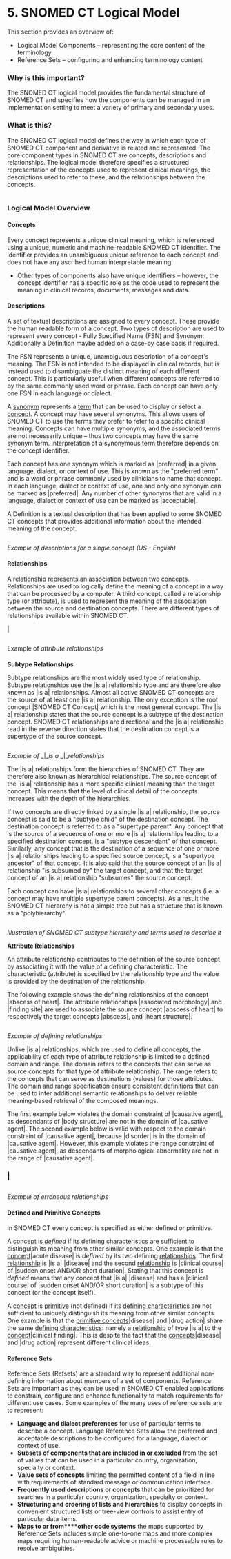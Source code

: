 # 5. SNOMED CT Logical Model

This section provides an overview of:

* Logical Model Components – representing the core content of the terminology
* Reference Sets – configuring and enhancing terminology content

### Why is this important?

The SNOMED CT logical model provides the fundamental structure of SNOMED CT and specifies how the components can be managed in an implementation setting to meet a variety of primary and secondary uses.

### What is this?

The SNOMED CT logical model defines the way in which each type of SNOMED CT component and derivative is related and represented. The core component types in SNOMED CT are concepts, descriptions and relationships. The logical model therefore specifies a structured representation of the concepts used to represent clinical meanings, the descriptions used to refer to these, and the relationships between the concepts.

<figure><img src="images/29952944.png" alt=""><figcaption></figcaption></figure>

### **Logical Model Overview**

#### Concepts

Every concept represents a unique clinical meaning, which is referenced using a unique, numeric and machine-readable SNOMED CT identifier. The identifier provides an unambiguous unique reference to each concept and does not have any ascribed human interpretable meaning.

* Other types of components also have unique identifiers – however, the concept identifier has a specific role as the code used to represent the meaning in clinical records, documents, messages and data.

#### Descriptions

A set of textual descriptions are assigned to every concept. These provide the human readable form of a concept. Two types of description are used to represent every concept - Fully Specified Name (FSN) and Synonym. Additionally a Definition maybe added on a case-by case basis if required.

The FSN represents a unique, unambiguous description of a concept's meaning. The FSN is not intended to be displayed in clinical records, but is instead used to disambiguate the distinct meaning of each different concept. This is particularly useful when different concepts are referred to by the same commonly used word or phrase. Each concept can have only one FSN in each language or dialect.

A [synonym](https://confluence.ihtsdotools.org/display/DOCGLOSS/synonym) represents a [term](https://confluence.ihtsdotools.org/display/DOCRELFMT/term+\(field\)) that can be used to display or select a [concept](https://confluence.ihtsdotools.org/display/DOCGLOSS/concept). A concept may have several synonyms. This allows users of SNOMED CT to use the terms they prefer to refer to a specific clinical meaning. Concepts can have multiple synonyms, and the associated terms are not necessarily unique – thus two concepts may have the same synonym term. Interpretation of a synonymous term therefore depends on the concept identifier.

Each concept has one synonym which is marked as |preferred| in a given language, dialect, or context of use. This is known as the "preferred term" and is a word or phrase commonly used by clinicians to name that concept. In each language, dialect or context of use, one and only one synonym can be marked as |preferred|. Any number of other synonyms that are valid in a language, dialect or context of use can be marked as |acceptable|.

A Definition is a textual description that has been applied to some SNOMED CT concepts that provides additional information about the intended meaning of the concept.

<figure><img src="images/29952957.png" alt=""><figcaption></figcaption></figure>

_Example of descriptions for a single concept (US - English)_

#### Relationships

A relationship represents an association between two concepts. Relationships are used to logically define the meaning of a concept in a way that can be processed by a computer. A third concept, called a relationship type (or attribute), is used to represent the meaning of the association between the source and destination concepts. There are different types of relationships available within SNOMED CT.

\|&#x20;

<figure><img src="images/29952955.png" alt=""><figcaption></figcaption></figure>

Example of _attribute relationships_

####

**Subtype Relationships**

Subtype relationships are the most widely used type of relationship. Subtype relationships use the |is a| relationship type and are therefore also known as |is a| relationships. Almost all active SNOMED CT concepts are the source of at least one |is a| relationship. The only exception is the root concept |SNOMED CT Concept| which is the most general concept. The |is a| relationship states that the source concept is a subtype of the destination concept. SNOMED CT relationships are directional and the |is a| relationship read in the reverse direction states that the destination concept is a supertype of the source concept.

<figure><img src="images/29952953.png" alt=""><figcaption></figcaption></figure>

_Example of_ \_|\__is a_ \_|\__relationships_

The |is a| relationships form the hierarchies of SNOMED CT. They are therefore also known as hierarchical relationships. The source concept of the |is a| relationship has a more specific clinical meaning than the target concept. This means that the level of clinical detail of the concepts increases with the depth of the hierarchies.

If two concepts are directly linked by a single |is a| relationship, the source concept is said to be a "subtype child" of the destination concept. The destination concept is referred to as a "supertype parent". Any concept that is the source of a sequence of one or more |is a| relationships leading to a specified destination concept, is a "subtype descendant" of that concept. Similarly, any concept that is the destination of a sequence of one or more |is a| relationships leading to a specified source concept, is a "supertype ancestor" of that concept. It is also said that the source concept of an |is a| relationship "is subsumed by" the target concept, and that the target concept of an |is a| relationship "subsumes" the source concept.

Each concept can have |is a| relationships to several other concepts (i.e. a concept may have multiple supertype parent concepts). As a result the SNOMED CT hierarchy is not a simple tree but has a structure that is known as a "polyhierarchy".

<figure><img src="images/29952951.png" alt=""><figcaption></figcaption></figure>

_Illustration of SNOMED CT subtype hierarchy and terms used to describe it_

**Attribute Relationships**

An attribute relationship contributes to the definition of the source concept by associating it with the value of a defining characteristic. The characteristic (attribute) is specified by the relationship type and the value is provided by the destination of the relationship.

The following example shows the defining relationships of the concept |abscess of heart|. The attribute relationships |associated morphology| and |finding site| are used to associate the source concept |abscess of heart| to respectively the target concepts |abscess|, and |heart structure|.

<figure><img src="images/29952949.png" alt=""><figcaption></figcaption></figure>

_Example of defining relationships_

Unlike |is a| relationships, which are used to define all concepts, the applicability of each type of attribute relationship is limited to a defined domain and range. The domain refers to the concepts that can serve as source concepts for that type of attribute relationship. The range refers to the concepts that can serve as destinations (values) for those attributes. The domain and range specification ensure consistent definitions that can be used to infer additional semantic relationships to deliver reliable meaning-based retrieval of the composed meanings.

The first example below violates the domain constraint of |causative agent|, as descendants of |body structure| are not in the domain of |causative agent|. The second example below is valid with respect to the domain constraint of |causative agent|, because |disorder| is in the domain of |causative agent|. However, this example violates the range constraint of |causative agent|, as descendants of morphological abnormality are not in the range of |causative agent|.

### |&#x20;

<figure><img src="images/29952947.png" alt=""><figcaption></figcaption></figure>

_Example of erroneous relationships_

#### Defined and Primitive Concepts

In SNOMED CT every concept is specified as either defined or primitive.

A [concept](https://confluence.ihtsdotools.org/display/DOCGLOSS/concept) is _defined_ if its [defining characteristics](https://confluence.ihtsdotools.org/display/DOCGLOSS/defining+characteristic) are sufficient to distinguish its meaning from other similar concepts. One example is that the [concept](https://confluence.ihtsdotools.org/display/DOCGLOSS/concept)|acute disease| is _defined_ by its two defining [relationships](https://confluence.ihtsdotools.org/display/DOCGLOSS/relationship). The first [relationship](https://confluence.ihtsdotools.org/display/DOCGLOSS/relationship) is |is a| |disease| and the second [relationship](https://confluence.ihtsdotools.org/display/DOCGLOSS/relationship) is |clinical course| of |sudden onset AND/OR short duration|. Stating that this concept is _defined_ means that any concept that |is a| |disease| and has a |clinical course| of |sudden onset AND/OR short duration| is a subtype of this concept (or the concept itself).

A [concept](https://confluence.ihtsdotools.org/display/DOCGLOSS/concept) is [primitive](https://confluence.ihtsdotools.org/display/DOCGLOSS/primitive+concept) (not defined) if its [defining characteristics](https://confluence.ihtsdotools.org/display/DOCGLOSS/defining+characteristic) are not sufficient to uniquely distinguish its meaning from other similar concepts. One example is that the [primitive concepts](https://confluence.ihtsdotools.org/display/DOCGLOSS/primitive+concept)|disease| and |drug action| share the same [defining characteristics](https://confluence.ihtsdotools.org/display/DOCGLOSS/defining+characteristic): namely a [relationship](https://confluence.ihtsdotools.org/display/DOCGLOSS/relationship) of type |is a| to the [concept](https://confluence.ihtsdotools.org/display/DOCGLOSS/concept)|clinical finding|. This is despite the fact that the [concepts](https://confluence.ihtsdotools.org/display/DOCGLOSS/concept)|disease| and |drug action| represent different clinical ideas.

#### Reference Sets

Reference Sets (Refsets) are a standard way to represent additional non-defining information about members of a set of components. Reference Sets are important as they can be used in SNOMED CT enabled applications to constrain, configure and enhance functionality to match requirements for different use cases. Some examples of the many uses of reference sets are to represent:

* **Language and dialect preferences** for use of particular terms to describe a concept. Language Reference Sets allow the preferred and acceptable descriptions to be configured for a language, dialect or context of use.
* **Subsets of components that are included in or excluded** from the set of values that can be used in a particular country, organization, specialty or context.
* **Value sets of concepts** limiting the permitted content of a field in line with requirements of standard message or communication interface.
* **Frequently used descriptions or concepts** that can be prioritized for searches in a particular country, organization, specialty or context.
* **Structuring and ordering of lists and hierarchies** to display concepts in convenient structured lists or tree-view controls to assist entry of particular data items.
* **Maps to or from\*\*\*\*other code systems** the maps supported by Reference Sets includes simple one-to-one maps and more complex maps requiring human-readable advice or machine processable rules to resolve ambiguities.

